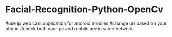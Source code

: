 # Facial-Recognition-Python-OpenCv
#use ip web cam application for android mobiles 
#change url based on your phone
#check both your pc and mobile are in same network
